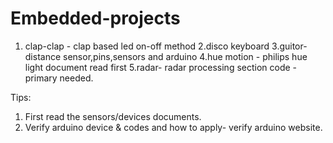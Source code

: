 # Embedded-projects

1. clap-clap - clap based led on-off method
2.disco keyboard
3.guitor- distance sensor,pins,sensors and arduino
4.hue motion - philips hue light document read first 
5.radar- radar processing section code -primary needed.

Tips: 
1. First read the sensors/devices documents.
2. Verify arduino device & codes and how to apply- verify arduino website.
